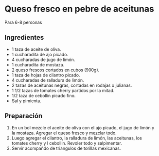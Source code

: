 # Queso fresco en pebre de aceitunas
Para 6-8 personas
## Ingredientes
- 1 taza de aceite de oliva.
- 1 cucharadita de ajo picado.
- 4 cucharadas de jugo de limón.
- 1 cucharadita de mostaza.
- 2 queso frescos cortados en cubos (900g).
- 1 taza de hojas de cilantro picado.
- 4 cucharadas de ralladura de limón.
- 2 tazas de aceitunas negras, cortadas en rodajas o julianas.
- 1 1/2 tazas de tomates cherry partidos por la mitad.
- 1/2 taza de cebollín picado fino.
- Sal y pimienta.
## Preparación
1. En un bol mezcle el aceite de oliva con el ajo picado, el jugo de limón y la mostaza. Agregar el queso fresco y mezclar todo.
2. Luego agregar el cilantro, la ralladura de limón, las aceitunas, los tomates cherry y l cebollin. Revoler todo y salpimentar.
3. Servir acompañdo de triangulos de torillas mexicanas.